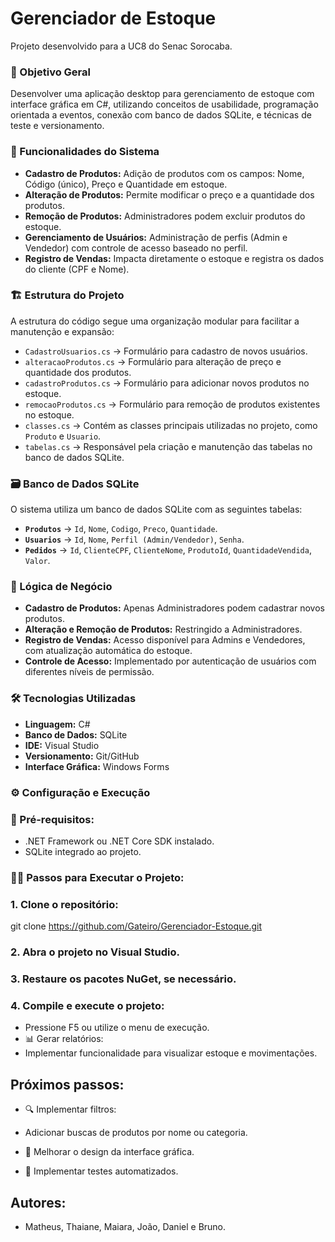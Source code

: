 # Gerenciador de Estoque  

Projeto desenvolvido para a UC8 do Senac Sorocaba.  

### 📌 Objetivo Geral  
Desenvolver uma aplicação desktop para gerenciamento de estoque com interface gráfica em C#, utilizando conceitos de usabilidade, programação orientada a eventos, conexão com banco de dados SQLite, e técnicas de teste e versionamento.  

### 🚀 Funcionalidades do Sistema  
- **Cadastro de Produtos:** Adição de produtos com os campos: Nome, Código (único), Preço e Quantidade em estoque.  
- **Alteração de Produtos:** Permite modificar o preço e a quantidade dos produtos.  
- **Remoção de Produtos:** Administradores podem excluir produtos do estoque.  
- **Gerenciamento de Usuários:** Administração de perfis (Admin e Vendedor) com controle de acesso baseado no perfil.  
- **Registro de Vendas:** Impacta diretamente o estoque e registra os dados do cliente (CPF e Nome).  

### 🏗️ Estrutura do Projeto  
A estrutura do código segue uma organização modular para facilitar a manutenção e expansão:  

- `CadastroUsuarios.cs` → Formulário para cadastro de novos usuários.  
- `alteracaoProdutos.cs` → Formulário para alteração de preço e quantidade dos produtos.  
- `cadastroProdutos.cs` → Formulário para adicionar novos produtos no estoque.  
- `remocaoProdutos.cs` → Formulário para remoção de produtos existentes no estoque.  
- `classes.cs` → Contém as classes principais utilizadas no projeto, como `Produto` e `Usuario`.  
- `tabelas.cs` → Responsável pela criação e manutenção das tabelas no banco de dados SQLite.  

### 🗃️ Banco de Dados SQLite  
O sistema utiliza um banco de dados SQLite com as seguintes tabelas:  

- **`Produtos`** → `Id`, `Nome`, `Codigo`, `Preco`, `Quantidade`.  
- **`Usuarios`** → `Id`, `Nome`, `Perfil (Admin/Vendedor)`, `Senha`.  
- **`Pedidos`** → `Id`, `ClienteCPF`, `ClienteNome`, `ProdutoId`, `QuantidadeVendida`, `Valor`.  

### 🔄 Lógica de Negócio  
- **Cadastro de Produtos:** Apenas Administradores podem cadastrar novos produtos.  
- **Alteração e Remoção de Produtos:** Restringido a Administradores.  
- **Registro de Vendas:** Acesso disponível para Admins e Vendedores, com atualização automática do estoque.  
- **Controle de Acesso:** Implementado por autenticação de usuários com diferentes níveis de permissão.  

### 🛠️ Tecnologias Utilizadas  
- **Linguagem:** C#  
- **Banco de Dados:** SQLite  
- **IDE:** Visual Studio  
- **Versionamento:** Git/GitHub  
- **Interface Gráfica:** Windows Forms  

### ⚙️ Configuração e Execução  

### 📌 Pré-requisitos:  
- .NET Framework ou .NET Core SDK instalado.  
- SQLite integrado ao projeto.  

### 🏃‍♂️ Passos para Executar o Projeto:  

### 1. Clone o repositório:
git clone https://github.com/Gateiro/Gerenciador-Estoque.git

### 2. Abra o projeto no Visual Studio.

### 3. Restaure os pacotes NuGet, se necessário.

### 4. Compile e execute o projeto:

- Pressione F5 ou utilize o menu de execução.
- 📊 Gerar relatórios:
- Implementar funcionalidade para visualizar estoque e movimentações.

## Próximos passos: 

- 🔍 Implementar filtros:
- Adicionar buscas de produtos por nome ou categoria.

- 🎨 Melhorar o design da interface gráfica.

- 🧪 Implementar testes automatizados.

## Autores:

- Matheus, Thaiane, Maiara, João, Daniel e Bruno.
